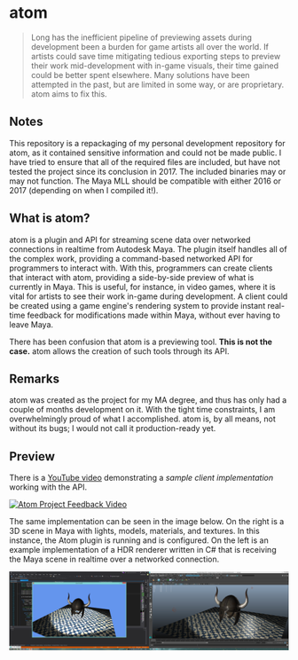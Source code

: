 # atom
> Long has the inefficient pipeline of previewing assets during development been a burden for game artists all over the world. If artists could save time mitigating tedious exporting steps to preview their work mid-development with in-game visuals, their time gained could be better spent elsewhere. Many solutions have been attempted in the past, but are limited in some way, or are proprietary. atom aims to fix this.

## Notes
This repository is a repackaging of my personal development repository for atom, as it contained sensitive information and could not be made public.
I have tried to ensure that all of the required files are included, but have not tested the project since its conclusion in 2017.
The included binaries may or may not function.  The Maya MLL should be compatible with either 2016 or 2017 (depending on when I compiled it!).

## What is atom?
atom is a plugin and API for streaming scene data over networked connections in realtime from Autodesk Maya. The plugin itself handles all of the complex work, providing a command-based networked API for programmers to interact with. With this, programmers can create clients that interact with atom, providing a side-by-side preview of what is currently in Maya. This is useful, for instance, in video games, where it is vital for artists to see their work in-game during development. A client could be created using a game engine's rendering system to provide instant real-time feedback for modifications made within Maya, without ever having to leave Maya.

There has been confusion that atom is a previewing tool. **This is not the case.** atom allows the creation of such tools through its API.

## Remarks
atom was created as the project for my MA degree, and thus has only had a couple of months development on it. With the tight time constraints, I am overwhelmingly proud of what I accomplished. atom is, by all means, not without its bugs; I would not call it production-ready yet.

## Preview
There is a [YouTube video](https://www.youtube.com/watch?v=RJbK1wPqgwU) demonstrating a *sample client implementation* working with the API.

[![Atom Project Feedback Video](https://img.youtube.com/vi/RJbK1wPqgwU/0.jpg)](https://www.youtube.com/watch?v=RJbK1wPqgwU "Atom Project Feedback Video")

The same implementation can be seen in the image below.  On the right is a 3D scene in Maya with lights, models, materials, and textures.  In this instance, the Atom plugin is running and is configured.  On the left is an example implementation of a HDR renderer written in C# that is receiving the Maya scene in realtime over a networked connection.

![Atom Client](https://raw.githubusercontent.com/KasumiL5x/atom/master/screenshots/3.png)
